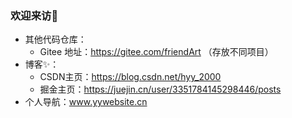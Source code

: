 ### 欢迎来访👋

- 其他代码仓库：
  - Gitee 地址：https://gitee.com/friendArt （存放不同项目）
- 博客✨：
  - CSDN主页：https://blog.csdn.net/hyy_2000
  - 掘金主页：https://juejin.cn/user/3351784145298446/posts
- 个人导航：www.yywebsite.cn  

<!-- Snake Code Contribution Map 贪吃蛇代码贡献图 
<picture>
  <source media="(prefers-color-scheme: dark)" srcset="https://cdn.jsdelivr.net/gh/Damon-Liu-code/Damon-Liu-code/profile-snake-contrib/github-contribution-grid-snake-dark.svg" />
  <source media="(prefers-color-scheme: light)" srcset="https://cdn.jsdelivr.net/gh/Damon-Liu-code/Damon-Liu-code/profile-snake-contrib/github-contribution-grid-snake.svg" />
  <img alt="github-snake" src="https://cdn.jsdelivr.net/gh/Damon-Liu-code/Damon-Liu-code/profile-snake-contrib/github-contribution-grid-snake-dark.svg" />
</picture>

-->

<!--
**YYForReal/YYForReal** is a ✨ _special_ ✨ repository because its `README.md` (this file) appears on your GitHub profile.
Here are some ideas to get you started:
- 🔭 I’m currently working on ...
- 🌱 I’m currently learning ...
- 👯 I’m looking to collaborate on ...
- 🤔 I’m looking for help with ...
- 💬 Ask me about ...
- 📫 How to reach me: ...
- 😄 Pronouns: ...
- ⚡ Fun fact: ...
-->
